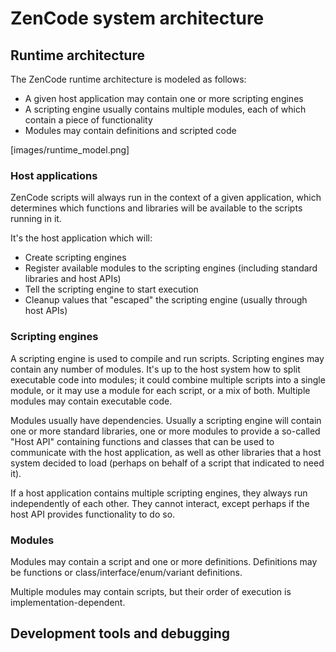 # ZenCode system architecture

## Runtime architecture

The ZenCode runtime architecture is modeled as follows:

- A given host application may contain one or more scripting engines
- A scripting engine usually contains multiple modules, each of which contain a piece of functionality
- Modules may contain definitions and scripted code

[images/runtime_model.png]

### Host applications

ZenCode scripts will always run in the context of a given application, which determines which functions and libraries will be available to the scripts running in it.

It's the host application which will:

- Create scripting engines
- Register available modules to the scripting engines (including standard libraries and host APIs)
- Tell the scripting engine to start execution
- Cleanup values that "escaped" the scripting engine (usually through host APIs)

### Scripting engines

A scripting engine is used to compile and run scripts. Scripting engines may contain any number of modules. It's up to the host system how to split executable code into modules; it could combine multiple scripts into a single module, or it may use a module for each script, or a mix of both. Multiple modules may contain executable code.

Modules usually have dependencies. Usually a scripting engine will contain one or more standard libraries, one or more modules to provide a so-called "Host API" containing functions and classes that can be used to communicate with the host application, as well as other libraries that a host system decided to load (perhaps on behalf of a script that indicated to need it).

If a host application contains multiple scripting engines, they always run independently of each other. They cannot interact, except perhaps if the host API provides functionality to do so.

### Modules

Modules may contain a script and one or more definitions. Definitions may be functions or class/interface/enum/variant definitions.

Multiple modules may contain scripts, but their order of execution is implementation-dependent.

## Development tools and debugging

